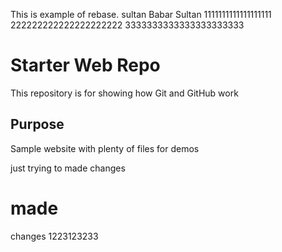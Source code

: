 This is example of rebase.
sultan
Babar
Sultan
1111111111111111111
222222222222222222222
3333333333333333333333

# Starter Web Repo

This repository is for showing how Git and GitHub work

## Purpose

Sample website with plenty of files for demos

just trying to made changes

# made


changes 
1223123233
